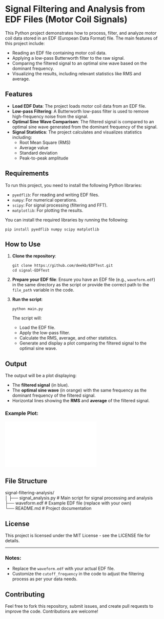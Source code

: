 # Signal Filtering and Analysis from EDF Files (Motor Coil Signals)

This Python project demonstrates how to process, filter, and analyze motor coil data stored in an EDF (European Data Format) file. The main features of this project include:

- Reading an EDF file containing motor coil data.
- Applying a low-pass Butterworth filter to the raw signal.
- Comparing the filtered signal to an optimal sine wave based on the dominant frequency.
- Visualizing the results, including relevant statistics like RMS and average.

## Features

- **Load EDF Data**: The project loads motor coil data from an EDF file.
- **Low-pass Filtering**: A Butterworth low-pass filter is used to remove high-frequency noise from the signal.
- **Optimal Sine Wave Comparison**: The filtered signal is compared to an optimal sine wave generated from the dominant frequency of the signal.
- **Signal Statistics**: The project calculates and visualizes statistics including:
  - Root Mean Square (RMS)
  - Average value
  - Standard deviation
  - Peak-to-peak amplitude

## Requirements

To run this project, you need to install the following Python libraries:

- `pyedflib`: For reading and writing EDF files.
- `numpy`: For numerical operations.
- `scipy`: For signal processing (filtering and FFT).
- `matplotlib`: For plotting the results.

You can install the required libraries by running the following:

```shell
pip install pyedflib numpy scipy matplotlib
```


## How to Use

1. **Clone the repository**:
    ```
    git clone https://github.com/deekb/EDFTest.git
    cd signal-EDFTest
    ```

2. **Prepare your EDF file**: Ensure you have an EDF file (e.g., `waveform.edf`) in the same directory as the script or provide the correct path to the `file_path` variable in the code.

3. **Run the script**:
    ```
    python main.py
    ```

    The script will:
    - Load the EDF file.
    - Apply the low-pass filter.
    - Calculate the RMS, average, and other statistics.
    - Generate and display a plot comparing the filtered signal to the optimal sine wave.

## Output

The output will be a plot displaying:
- The **filtered signal** (in blue).
- The **optimal sine wave** (in orange) with the same frequency as the dominant frequency of the filtered signal.
- Horizontal lines showing the **RMS** and **average** of the filtered signal.

### Example Plot:

![Filtered vs Optimal Sine Wave](vector_graph.pdf)

## File Structure
signal-filtering-analysis/\
│ ├── signal_analysis.py # Main script for signal processing and analysis\
├── waveform.edf # Example EDF file (replace with your own)\
└── README.md # Project documentation

## License

This project is licensed under the MIT License - see the LICENSE file for details.

---

### Notes:
- Replace the `waveform.edf` with your actual EDF file.
- Customize the `cutoff_frequency` in the code to adjust the filtering process as per your data needs.

## Contributing

Feel free to fork this repository, submit issues, and create pull requests to improve the code. Contributions are welcome!
